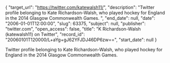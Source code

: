 {
  "target_url": "https://twitter.com/katewalsh11/", 
  "description": "Twitter profile belonging to Kate Richardson-Walsh, who played hockey for England in the 2014 Glasgow Commonwealth Games. ", 
  "end_date": null, 
  "date": "2006-01-01T12:00:00", 
  "slug": 63375, 
  "subject": null, 
  "publisher": "twitter.com", 
  "open_access": false, 
  "title": "K Richardson-Walsh (katewalsh11) on Twitter", 
  "record_id": "20060101T120000/L+aYg+gJ62YFJDJ46DP6zw==", 
  "start_date": null
}

Twitter profile belonging to Kate Richardson-Walsh, who played hockey for England in the 2014 Glasgow Commonwealth Games. 